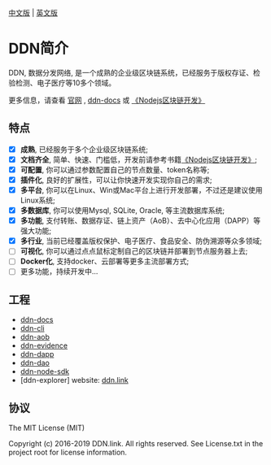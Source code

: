 [中文版](./README-zh-CN.md) | [英文版](./README.md)

# DDN简介

DDN, 数据分发网络, 是一个成熟的企业级区块链系统，已经服务于版权存证、检验检测、电子医疗等10多个领域。

更多信息，请查看 [官网](https://www.ddn.link) , [ddn-docs](https://github.com/ddnlink/ddn-docs) 或 [《Nodejs区块链开发》](https://github.com/imfly/bitcoin-on-nodejs)

## 特点

- [x] **成熟**, 已经服务于多个企业级区块链系统;
- [x] **文档齐全**, 简单、快速、门槛低，开发前请参考书籍[《Nodejs区块链开发》](https://github.com/imfly/bitcoin-on-nodejs);
- [x] **可配置**, 你可以通过参数配置自己的节点数量、token名称等;
- [x] **插件化**, 良好的扩展性，可以让你快速开发实现你自己的需求;
- [x] **多平台**, 你可以在Linux、Win或Mac平台上进行开发部署，不过还是建议使用Linux系统;
- [x] **多数据库**, 你可以使用Mysql, SQLite, Oracle, 等主流数据库系统;
- [x] **多功能**, 支付转账、数据存证、链上资产（AoB）、去中心化应用（DAPP）等强大功能;
- [x] **多行业**, 当前已经覆盖版权保护、电子医疗、食品安全、防伪溯源等众多领域;
- [ ] **可视化**, 你可以通过点点鼠标定制自己的区块链并部署到节点服务器上去;
- [ ] **Docker化**, 支持docker、云部署等更多主流部署方式;
- [ ] 更多功能，持续开发中...

## 工程

- [ddn-docs](https://github.com/ddnlink/ddn-docs)
- [ddn-cli](https://github.com/ddnlink/ddn-cli)
- [ddn-aob](./packages/ddn-aob)
- [ddn-evidence](./packages/ddn-evidence)
- [ddn-dapp](./packages/ddn-dapp)
- [ddn-dao](./packages/ddn-dao)
- [ddn-node-sdk](./packages/ddn-node-sdk)
- [ddn-explorer] website: [ddn.link](http://mainnet.ddn.link)

## 协议

The MIT License (MIT)

Copyright (c) 2016-2019 DDN.link. All rights reserved. See License.txt in the project root for license information.
